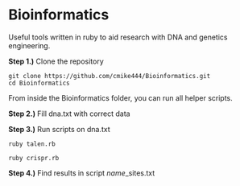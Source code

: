 # Bioinformatics
Useful tools written in ruby to aid research with DNA and genetics engineering.

**Step 1.)** Clone the repository 

    git clone https://github.com/cmike444/Bioinformatics.git
    cd Bioinformatics

From inside the Bioinformatics folder, you can run all helper scripts.

**Step 2.)** Fill dna.txt with correct data

**Step 3.)** Run scripts on dna.txt
  
    ruby talen.rb

    ruby crispr.rb

**Step 4.)** Find results in script *name*_sites.txt